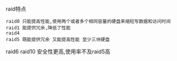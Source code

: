 raid特点

    raid0 只能提高性能,使用两个或者多个相同容量的硬盘来缩短写数据和访问时间
    raid1 能提供冗余,降低了性能
    raid4
    raid5 既能提供冗余 又能提高性能 至少三块硬盘
   raid6
    raid10 安全性更高,使用率不及raid5高
 